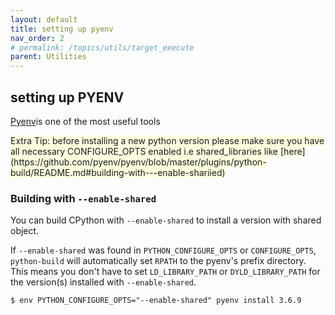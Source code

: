 ```yaml
---
layout: default
title: setting up pyenv 
nav_order: 2 
# permalink: /topics/utils/target_execute
parent: Utilities
---
```


## setting up PYENV

[Pyenv](https://github.com/pyenv/pyenv)is one of the most useful tools 



<span style="background-color:LightYellow">
Extra Tip: before installing a new python version please make sure you have all necessary CONFIGURE_OPTS enabled i.e shared_libraries like [here](https://github.com/pyenv/pyenv/blob/master/plugins/python-build/README.md#building-with---enable-shariied) </span>

### Building with `--enable-shared`

You can build CPython with `--enable-shared` to install a version with
shared object.

If `--enable-shared` was found in `PYTHON_CONFIGURE_OPTS` or `CONFIGURE_OPTS`,
`python-build` will automatically set `RPATH` to the pyenv's prefix directory.
This means you don't have to set `LD_LIBRARY_PATH` or `DYLD_LIBRARY_PATH` for
the version(s) installed with `--enable-shared`.

```
$ env PYTHON_CONFIGURE_OPTS="--enable-shared" pyenv install 3.6.9
```